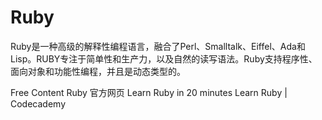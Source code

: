 # Ruby

Ruby是一种高级的解释性编程语言，融合了Perl、Smalltalk、Eiffel、Ada和Lisp。RUBY专注于简单性和生产力，以及自然的读写语法。Ruby支持程序性、面向对象和功能性编程，并且是动态类型的。

<ResourceGroupTitle>Free Content</ResourceGroupTitle>
<BadgeLink colorScheme='blue' badgeText='Official Website' href='https://www.ruby-lang.org/zh_cn/'>Ruby 官方网页</BadgeLink>
<BadgeLink badgeText='Course' colorScheme='green' href='https://www.ruby-lang.org/en/documentation/quickstart/'>Learn Ruby in 20 minutes</BadgeLink>
<BadgeLink badgeText='Course' colorScheme='green' href='https://www.codecademy.com/learn/learn-ruby'>Learn Ruby | Codecademy</BadgeLink>
